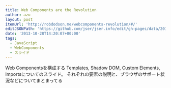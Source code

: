 ```yaml
---
title: Web Components are the Revolution
author: azu
layout: post
itemUrl: 'http://robdodson.me/webcomponents-revolution/#/'
editJSONPath: 'https://github.com/jser/jser.info/edit/gh-pages/data/2013/10/index.json'
date: '2013-10-28T14:20:07+00:00'
tags:
  - JavaScript
  - WebComponents
  - スライド
---
```

Web Componentsを構成する
Templates, Shadow DOM, Custom Elements, Importsについてのスライド。
それぞれの要素の説明と、ブラウザのサポート状況などについてまとまってる
